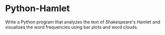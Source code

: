 # Python-Hamlet
Write a Python program that analyzes the text of Shakespeare's Hamlet and visualizes the word frequencies using bar plots and word clouds.
